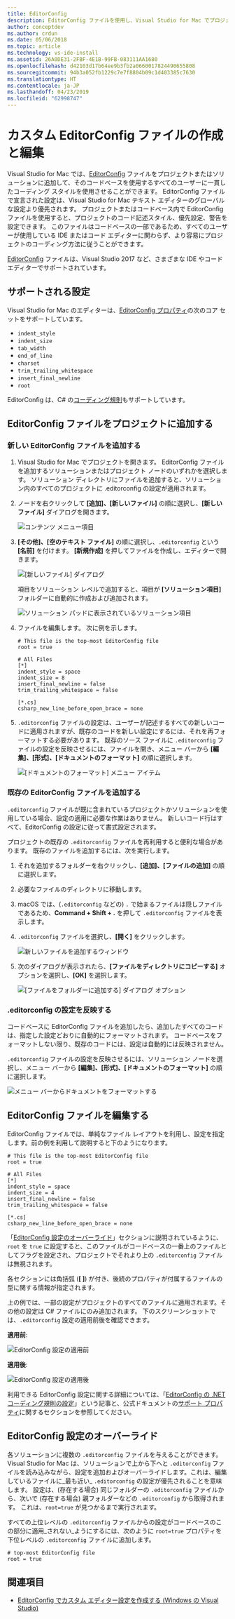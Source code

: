 ```yaml
---
title: EditorConfig
description: EditorConfig ファイルを使用し、Visual Studio for Mac でプロジェクト コードを一貫性のあるスタイルで記述します。
author: conceptdev
ms.author: crdun
ms.date: 05/06/2018
ms.topic: article
ms.technology: vs-ide-install
ms.assetid: 26A0DE31-2FBF-4E1B-99FB-083111AA1680
ms.openlocfilehash: d42103d17b64ee9b3fb2a0660017824490655808
ms.sourcegitcommit: 94b3a052fb1229c7e7f8804b09c1d403385c7630
ms.translationtype: HT
ms.contentlocale: ja-JP
ms.lasthandoff: 04/23/2019
ms.locfileid: "62998747"
---
```

# <a name="creating-and-editing-a-custom-editorconfig-file"></a>カスタム EditorConfig ファイルの作成と編集

Visual Studio for Mac では、[EditorConfig](http://editorconfig.org/) ファイルをプロジェクトまたはソリューションに追加して、そのコードベースを使用するすべてのユーザーに一貫したコーディング スタイルを使用させることができます。 EditorConfig ファイルで宣言された設定は、Visual Studio for Mac テキスト エディターのグローバルな設定より優先されます。 プロジェクトまたはコードベース内で EditorConfig ファイルを使用すると、プロジェクトのコード記述スタイル、優先設定、警告を設定できます。 このファイルはコードベースの一部であるため、すべてのユーザーが使用している IDE またはコード エディターに関わらず、より容易にプロジェクトのコーディング方法に従うことができます。

[EditorConfig](http://editorconfig.org/) ファイルは、Visual Studio 2017 など、さまざまな IDE やコード エディターでサポートされています。

## <a name="supported-settings"></a>サポートされる設定

Visual Studio for Mac のエディターは、[EditorConfig プロパティ](http://editorconfig.org/#supported-properties)の次のコア セットをサポートしています。

- `indent_style`
- `indent_size`
- `tab_width`
- `end_of_line`
- `charset`
- `trim_trailing_whitespace`
- `insert_final_newline`
- `root`

EditorConfig は、C# の[コーディング規則](/visualstudio/ide/editorconfig-code-style-settings-reference)もサポートしています。

## <a name="add-an-editorconfig-file-to-a-project"></a>EditorConfig ファイルをプロジェクトに追加する

### <a name="adding-a-new-editorconfig-file"></a>新しい EditorConfig ファイルを追加する

1. Visual Studio for Mac でプロジェクトを開きます。 EditorConfig ファイルを追加するソリューションまたはプロジェクト ノードのいずれかを選択します。 ソリューション ディレクトリにファイルを追加すると、ソリューション内のすべてのプロジェクトに .editorconfig の設定が適用されます。

2. ノードを右クリックして **[追加]、[新しいファイル]** の順に選択し、**[新しいファイル]** ダイアログを開きます。

    ![コンテンツ メニュー項目](media/editorconfig-image0.png)

3. **[その他]、[空のテキスト ファイル]** の順に選択し、`.editorconfig` という **[名前]** を付けます。 **[新規作成]** を押してファイルを作成し、エディターで開きます。

    ![[新しいファイル] ダイアログ](media/editorconfig-image1.png)

    項目をソリューション レベルで追加すると、項目が **[ソリューション項目]** フォルダーに自動的に作成および追加されます。

    ![ソリューション パッドに表示されているソリューション項目](media/editorconfig-image1a.png)

4. ファイルを編集します。 次に例を示します。

    ```EditorConfig
    # This file is the top-most EditorConfig file
    root = true

    # All Files
    [*]
    indent_style = space
    indent_size = 8
    insert_final_newline = false
    trim_trailing_whitespace = false

    [*.cs]
    csharp_new_line_before_open_brace = none
    ```

4. `.editorconfig` ファイルの設定は、ユーザーが記述するすべての新しいコードに適用されますが、既存のコードを新しい設定にするには、それを再フォーマットする必要があります。 既存のソース ファイルに `.editorconfig` ファイルの設定を反映させるには、ファイルを開き、メニュー バーから **[編集]、[形式]、[ドキュメントのフォーマット]** の順に選択します。

    ![[ドキュメントのフォーマット] メニュー アイテム](media/editorconfig-image2.png)

### <a name="adding-an-existing-editorconfig-file"></a>既存の EditorConfig ファイルを追加する

`.editorconfig` ファイルが既に含まれているプロジェクトかソリューションを使用している場合、設定の適用に必要な作業はありません。 新しいコード行はすべて、EditorConfig の設定に従って書式設定されます。

プロジェクトの既存の `.editorconfig` ファイルを再利用すると便利な場合があります。 既存のファイルを追加するには、次を実行します。

1. それを追加するフォルダーを右クリックし、**[追加]、[ファイルの追加]** の順に選択します。

2. 必要なファイルのディレクトリに移動します。

3. macOS では、(`.editorconfig` などの) `.` で始まるファイルは隠しファイルであるため、**Command + Shift + .** を押して `.editorconfig` ファイルを表示します。

4. `.editorconfig` ファイルを選択し、**[開く]** をクリックします。

    ![新しいファイルを追加するウィンドウ](media/editorconfig-image3b.png)

5. 次のダイアログが表示されたら、**[ファイルをディレクトリにコピーする]** オプションを選択し、**[OK]** を選択します。

    ![[ファイルをフォルダーに追加する] ダイアログ オプション](media/editorconfig-image3.png)

### <a name="reflecting-editorconfig-settings"></a>.editorconfig の設定を反映する

コードベースに EditorConfig ファイルを追加したら、追加したすべてのコードは、指定した設定どおりに自動的にフォーマットされます。 コードベースをフォーマットしない限り、既存のコードには、設定は自動的には反映されません。

`.editorconfig` ファイルの設定を反映させるには、ソリューション ノードを選択し、メニュー バーから **[編集]、[形式]、[ドキュメントのフォーマット]** の順に選択します。

![メニュー バーからドキュメントをフォーマットする](media/editorconfig-image3a.png)

## <a name="editing-an-editorconfig-file"></a>EditorConfig ファイルを編集する

EditorConfig ファイルでは、単純なファイル レイアウトを利用し、設定を指定します。前の例を利用して説明すると下のようになります。

```EditorConfig
# This file is the top-most EditorConfig file
root = true

# All Files
[*]
indent_style = space
indent_size = 4
insert_final_newline = false
trim_trailing_whitespace = false

[*.cs]
csharp_new_line_before_open_brace = none
```

「[EditorConfig 設定のオーバーライド](#override-editorconfig-settings)」セクションに説明されているように、`root` を `true` に設定すると、このファイルがコードベースの一番上のファイルとしてフラグを設定され、プロジェクトでそれより上の `.editorconfig` ファイルは無視されます。

各セクションには角括弧 (**[ ]**) が付き、後続のプロパティが付属するファイルの型に関する情報が指定されます。

上の例では、一部の設定がプロジェクトのすべてのファイルに適用されます。その他の設定は C# ファイルにのみ追加されます。 下のスクリーンショットでは、`.editorconfig` 設定の適用前後を確認できます。

**適用前**:

![EditorConfig 設定の適用前](media/editorconfig-image4.png)

**適用後**:

![EditorConfig 設定の適用後](media/editorconfig-image5.png)

利用できる EditorConfig 設定に関する詳細については、「[EditorConfig の .NET コーディング規則の設定](/visualstudio/ide/editorconfig-code-style-settings-reference)」という記事と、公式ドキュメントの[サポート プロパティ](http://editorconfig.org/#supported-properties)に関するセクションを参照してください。

## <a name="override-editorconfig-settings"></a>EditorConfig 設定のオーバーライド

各ソリューションに複数の `.editorconfig` ファイルを与えることができます。 Visual Studio for Mac は、ソリューションで上から下へと `.editorconfig` ファイルを読み込みながら、設定を追加およびオーバーライドします。これは、編集しているファイルに_最も近い_ `.editorconfig` の設定が優先されることを意味します。 設定は、(存在する場合) 同じフォルダーの `.editorconfig` ファイルから、次いで (存在する場合) 親フォルダーなどの `.editorconfig` から取得されます。 これは、`root=true` が見つかるまで実行されます。

すべての上位レベルの `.editorconfig` ファイルからの設定がコードベースのこの部分に適用_されない_ようにするには、次のように `root=true` プロパティを下位レベルの `.editorconfig` ファイルに追加します。

```EditorConfig
# top-most EditorConfig file
root = true
```

## <a name="see-also"></a>関連項目

- [EditorConfig でカスタム エディター設定を作成する (Windows の Visual Studio)](/visualstudio/ide/create-portable-custom-editor-options)